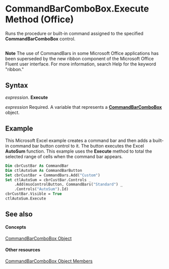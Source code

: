 
# CommandBarComboBox.Execute Method (Office)

Runs the procedure or built-in command assigned to the specified  **CommandBarComboBox** control.


## 


 **Note**  The use of CommandBars in some Microsoft Office applications has been superseded by the new ribbon component of the Microsoft Office Fluent user interface. For more information, search Help for the keyword "ribbon."


## Syntax

 _expression_. **Execute**

 _expression_ Required. A variable that represents a **[CommandBarComboBox](fcfe6bde-dea0-f1f1-ad30-d0e28f97dd07.md)** object.


## Example

This Microsoft Excel example creates a command bar and then adds a built-in command bar button control to it. The button executes the Excel  **AutoSum** function. This example uses the **Execute** method to total the selected range of cells when the command bar appears.


```vb
Dim cbrCustBar As CommandBar 
Dim ctlAutoSum As CommandBarButton 
Set cbrCustBar = CommandBars.Add("Custom") 
Set ctlAutoSum = cbrCustBar.Controls _ 
    .Add(msoControlButton, CommandBars("Standard") _ 
    .Controls("AutoSum").Id) 
cbrCustBar.Visible = True  
ctlAutoSum.Execute
```


## See also


#### Concepts


[CommandBarComboBox Object](fcfe6bde-dea0-f1f1-ad30-d0e28f97dd07.md)
#### Other resources


[CommandBarComboBox Object Members](223c51c0-4564-d14a-a8bf-d315a6a50b32.md)